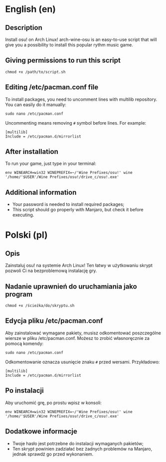 # English (en)
## Description
Install osu! on Arch Linux! arch-wine-osu is an easy-to-use script that will give you a possibility to install this popular rythm music game.

## Giving permissions to run this script
```
chmod +x /path/to/script.sh
```

## Editing /etc/pacman.conf file
To install packages, you need to uncomment lines with multilib repository. You can easily do it manually:
```
sudo nano /etc/pacman.conf
```

Uncommenting means removing `#` symbol before lines. For example:

```
[multilib]
Include = /etc/pacman.d/mirrorlist
```

## After installation
To run your game, just type in your terminal:
```
env WINEARCH=win32 WINEPREFIX=~/'Wine Prefixes/osu!' wine '/home/'$USER'/Wine Prefixes/osu!/drive_c/osu!.exe'
```

## Additional information
- Your password is needed to install required packages;
- This script should go properly with Manjaro, but check it before executing.


# Polski (pl)
## Opis
Zainstaluj osu! na systemie Arch Linux! Ten łatwy w użytkowaniu skrypt pozwoli Ci na bezproblemową instalację gry.

## Nadanie uprawnień do uruchamiania jako program
```
chmod +x /ścieżka/do/skryptu.sh
```

## Edycja pliku /etc/pacman.conf
Aby zainstalować wymagane pakiety, musisz odkomentować poszczególne wiersze w pliku /etc/pacman.conf. Możesz to zrobić własnoręcznie za pomocą komendy:
```
sudo nano /etc/pacman.conf
```

Odkomentowanie oznacza usunięcie znaku `#` przed wersami. Przykładowo:

```
[multilib]
Include = /etc/pacman.d/mirrorlist
```

## Po instalacji
Aby uruchomić grę, po prostu wpisz w konsoli:
```
env WINEARCH=win32 WINEPREFIX=~/'Wine Prefixes/osu!' wine '/home/'$USER'/Wine Prefixes/osu!/drive_c/osu!.exe'
```

## Dodatkowe informacje
- Twoje hasło jest potrzebne do instalacji wymaganych pakietów;
- Ten skrypt powinien zadziałać bez żadnych problemów na Manjaro, jednak sprawdź go przed wykonaniem.

